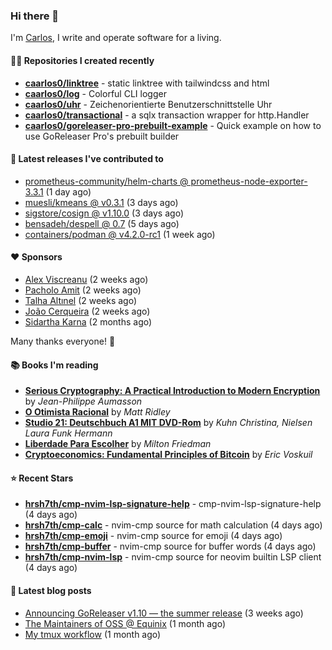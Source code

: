 ### Hi there 👋

I'm [Carlos](https://caarlos0.dev), I write and operate software for a living.

#### 👨‍💻 Repositories I created recently
- **[caarlos0/linktree](https://github.com/caarlos0/linktree)** - static linktree with tailwindcss and html
- **[caarlos0/log](https://github.com/caarlos0/log)** - Colorful CLI logger
- **[caarlos0/uhr](https://github.com/caarlos0/uhr)** - Zeichenorientierte Benutzerschnittstelle Uhr
- **[caarlos0/transactional](https://github.com/caarlos0/transactional)** - a sqlx transaction wrapper for http.Handler
- **[caarlos0/goreleaser-pro-prebuilt-example](https://github.com/caarlos0/goreleaser-pro-prebuilt-example)** - Quick example on how to use GoReleaser Pro&#39;s prebuilt builder

#### 🚀 Latest releases I've contributed to


- [prometheus-community/helm-charts @ prometheus-node-exporter-3.3.1](https://github.com/prometheus-community/helm-charts/releases/tag/prometheus-node-exporter-3.3.1) (1 day ago)
- [muesli/kmeans @ v0.3.1](https://github.com/muesli/kmeans/releases/tag/v0.3.1) (3 days ago)
- [sigstore/cosign @ v1.10.0](https://github.com/sigstore/cosign/releases/tag/v1.10.0) (3 days ago)
- [bensadeh/despell @ 0.7](https://github.com/bensadeh/despell/releases/tag/0.7) (5 days ago)
- [containers/podman @ v4.2.0-rc1](https://github.com/containers/podman/releases/tag/v4.2.0-rc1) (1 week ago)

#### ❤️ Sponsors
- [Alex Viscreanu](https://github.com/aexvir) (2 weeks ago)
- [Pacholo Amit](https://github.com/pacholoamit) (2 weeks ago)
- [Talha Altınel](https://github.com/MrWormHole) (2 weeks ago)
- [João Cerqueira](https://github.com/crqra) (2 weeks ago)
- [Sidartha Karna](https://github.com/sidarthakarna) (2 months ago)

Many thanks everyone! 🙏

#### 📚 Books I'm reading
- **[Serious Cryptography: A Practical Introduction to Modern Encryption](https://www.goodreads.com/book/show/36265193-serious-cryptography)** by _Jean-Philippe Aumasson_
- **[O Otimista Racional](https://www.goodreads.com/book/show/32706964-o-otimista-racional)** by _Matt Ridley_
- **[Studio 21: Deutschbuch A1 MIT DVD-Rom](https://www.goodreads.com/book/show/25495148-studio-21)** by _Kuhn Christina, Nielsen Laura Funk Hermann_
- **[Liberdade Para Escolher](https://www.goodreads.com/book/show/17238591-liberdade-para-escolher)** by _Milton Friedman_
- **[Cryptoeconomics: Fundamental Principles of Bitcoin](https://www.goodreads.com/book/show/56919322-cryptoeconomics)** by _Eric Voskuil_

#### ⭐ Recent Stars


- **[hrsh7th/cmp-nvim-lsp-signature-help](https://github.com/hrsh7th/cmp-nvim-lsp-signature-help)** - cmp-nvim-lsp-signature-help (4 days ago)
- **[hrsh7th/cmp-calc](https://github.com/hrsh7th/cmp-calc)** - nvim-cmp source for math calculation (4 days ago)
- **[hrsh7th/cmp-emoji](https://github.com/hrsh7th/cmp-emoji)** - nvim-cmp source for emoji (4 days ago)
- **[hrsh7th/cmp-buffer](https://github.com/hrsh7th/cmp-buffer)** - nvim-cmp source for buffer words (4 days ago)
- **[hrsh7th/cmp-nvim-lsp](https://github.com/hrsh7th/cmp-nvim-lsp)** - nvim-cmp source for neovim builtin LSP client (4 days ago)

#### 📄 Latest blog posts
- [Announcing GoReleaser v1.10 — the summer release](https://carlosbecker.com/posts/goreleaser-v1.10/) (3 weeks ago)
- [The Maintainers of OSS @ Equinix](https://carlosbecker.com/posts/equinix-maintainers-oss/) (1 month ago)
- [My tmux workflow](https://carlosbecker.com/posts/tmux-sessionizer/) (1 month ago)
